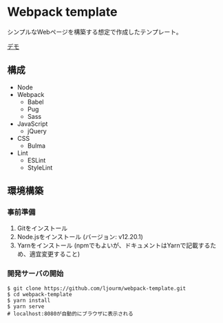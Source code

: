 # Webpack template

シンプルなWebページを構築する想定で作成したテンプレート。

[デモ](https://ljourm.github.io/webpack-template/)

## 構成

- Node
- Webpack
  - Babel
  - Pug
  - Sass
- JavaScript
  - jQuery
- CSS
  - Bulma
- Lint
  - ESLint
  - StyleLint

## 環境構築

### 事前準備

1. Gitをインストール
1. Node.jsをインストール (バージョン: v12.20.1)
1. Yarnをインストール (npmでもよいが、ドキュメントはYarnで記載するため、適宜変更すること)

### 開発サーバの開始

```
$ git clone https://github.com/ljourm/webpack-template.git
$ cd webpack-template
$ yarn install
$ yarn serve
# localhost:8080が自動的にブラウザに表示される
```
